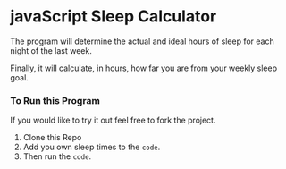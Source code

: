 # javaScript Sleep Calculator

The program will determine the actual and ideal hours of sleep for each night of the last week.

Finally, it will calculate, in hours, how far you are from your weekly sleep goal.

### To Run this Program

If you would like to try it out feel free to fork the project.

 1. Clone this Repo
 2. Add you own sleep times to the ```code```.
 3. Then run  the ```code```.
